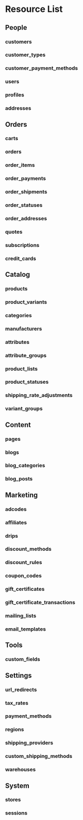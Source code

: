 Resource List
=============

People
------

### customers

### customer_types

### customer_payment_methods

### users

### profiles

### addresses

Orders
------

### carts

### orders

### order_items

### order_payments

### order_shipments

### order_statuses

### order_addresses

### quotes

### subscriptions

### credit_cards

Catalog
-------

### products

### product_variants

### categories

### manufacturers

### attributes

### attribute_groups

### product_lists

### product_statuses

### shipping_rate_adjustments

### variant_groups

Content
-------

### pages

### blogs

### blog_categories

### blog_posts

Marketing
---------

### adcodes

### affiliates

### drips

### discount_methods

### discount_rules

### coupon_codes

### gift_certificates

### gift_certificate_transactions

### mailing_lists

### email_templates

Tools
-----

### custom_fields

Settings
--------

### url_redirects

### tax_rates

### payment_methods

### regions

### shipping_providers

### custom_shipping_methods

### warehouses

System
------

### stores

### sessions